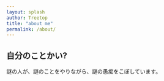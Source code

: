 ```yaml
---
layout: splash
author: Treetop
title: "about me"
permalink: /about/
---
```

## 自分のことかい?

謎の人が、謎のことをやりながら、謎の愚痴をこぼしています。
